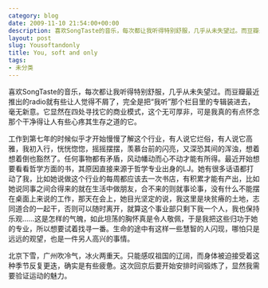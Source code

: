 ```yaml
---
category: blog
date: 2009-11-10 21:54:00+00:00
description: 喜欢SongTaste的音乐，每次都让我听得特别舒服，几乎从未失望过。而豆瓣最近
layout: post
slug: Yousoftandonly
title: You, soft and only
tags:
- 未分类
---
```


喜欢SongTaste的音乐，每次都让我听得特别舒服，几乎从未失望过。而豆瓣最近推出的radio就有些让人觉得不屑了，完全是把“我听”那个栏目里的专辑装进去，毫无新意。它显然在四处寻找它的商业模式，这个无可厚非，可是我真的有点怀念那个干净得让人有些心疼其生存之道的它。  
  
工作到第七年的时候似乎才开始慢慢了解这个行业，有人说它烂俗，有人说它高雅，我初入行，恍恍惚惚，摇摇摆摆，羡慕台前的闪亮，又深恐其间的浑浊，想着想着倒也豁然了。任何事物都有矛盾，风动幡动而心不动才能有所得。最近开始想要看看哲学方面的书，其原因直接来源于哲学专业出身的LJ。她有很多话语都打动了我，比如她说做这个行业的每周都应该去一次书店，有积累才能有产出，比如她说同事之间合得来的就在生活中做朋友，合不来的则就事论事，没有什么不能摆在桌面上来说的工作，那天在会上，她目光坚定的说，我这里是块贫瘠的土地，志同道合的一起干，否则可以随时离开，就算这个事业部只剩下我一个人，我也保持乐观……这是怎样的气魄，如此坦荡的胸怀真是令人敬佩，于是我把这些归功于她的专业，所以想要试着找寻一番。生命的途中有这样一些慧智的人闪现，哪怕只是远远的观望，也是一件另人高兴的事情。  
  
北京下雪，广州吹冷气，冰火两重天。只能感叹祖国的辽阔，而身体被迫接受着这种季节反复更迭，确实是有些疲惫。这次回京后要开始安排时间锻炼了，显然我需要验证运动的魅力。
